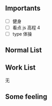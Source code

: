 ## Importants
- [ ] 健身
- [ ] 看点 js 高程 4
- [ ] type 体操

## Normal List

## Work List
无

## Some feeling
